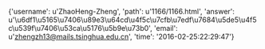 {'username': u'ZhaoHeng-Zheng', 'path': u'1166/1166.html', 'answer': u'\u6df1\u5165\u7406\u89e3\u64cd\u4f5c\u7cfb\u7edf\u7684\u5de5\u4f5c\u539f\u7406\u53ca\u5176\u5b9e\u73b0', 'email': u'zhengzh13@mails.tsinghua.edu.cn', 'time': '2016-02-25:22:29:47'}